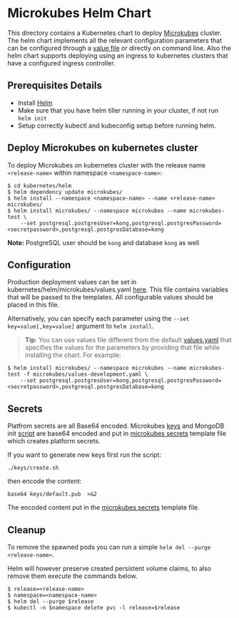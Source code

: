 # Microkubes Helm Chart

This directory contains a Kubernetes chart to deploy [Microkubes](https://github.com/Microkubes/microkubes) cluster.
The helm chart implements all the relevant configuration parameters that can be configured through  a [value file](https://github.com/Microkubes/microkubes/blob/helm/kubernetes/helm/microkubes/values.yaml) or directly on command line. Also the helm chart supports deploying using an ingress to kubernetes clusters that have a configured ingress controller.

## Prerequisites Details

* Install [Helm](https://github.com/helm/helm/releases)
* Make sure that you have helm tiller running in your cluster, if not run `helm init`
* Setup correctly kubectl and kubeconfig setup before running helm.

## Deploy Microkubes on kubernetes cluster

To deploy Microkubes on kubernetes cluster with the release name `<release-name>` within namespace `<namespace-name>`:

```console
$ cd kubernetes/helm
$ helm dependency update microkubes/
$ helm install --namespace <namespace-name> --name <release-name> microkubes/
$ helm install microkubes/ --namespace microkubes --name microkubes-test \
    --set postgresql.postgresUser=kong,postgresql.postgresPassword=<secretpassword>,postgresql.postgresDatabase=kong
```

**Note:** PostgreSQL user should be `kong` and database `kong` as well

## Configuration

Production deployment values can be set in kubernetes/helm/microkubes/values.yaml [here](https://github.com/Microkubes/microkubes/blob/helm/kubernetes/helm/microkubes/values.yaml).
This file contains variables that will be passed to the templates. All configurable values should be placed in this file.

Alternatively, you can specify each parameter using the `--set key=value[,key=value]` argument to `helm install`.

> **Tip**: You can use values file different from the default [values.yaml](https://github.com/Microkubes/microkubes/blob/helm/kubernetes/helm/microkubes/values.yaml) that specifies the values for the parameters by providing that file while installing the chart. For example:
```console
$ helm install microkubes/ --namespace microkubes --name microkubes-test -f microkubes/values-development.yaml \
    --set postgresql.postgresUser=kong,postgresql.postgresPassword=<secretpassword>,postgresql.postgresDatabase=kong
```

## Secrets

Platfrom secrets are all Base64 encoded. Microkubes [keys](https://github.com/Microkubes/microkubes/tree/master/docker/keys) and MongoDB init [script](https://github.com/Microkubes/microkubes/blob/master/docker/mongo/create_db_objects.sh) are base64 encoded and put in [microkubes secrets](https://github.com/Microkubes/microkubes/blob/helm/kubernetes/helm/microkubes/templates/microkubes-secrets.yaml) template file which creates platform secrets.

If you want to generate new keys first run the script:
```console
./keys/create.sh
```

then encode the content:
```console
base64 keys/default.pub  >&2
```

The encoded content put in the [microkubes secrets](https://github.com/Microkubes/microkubes/blob/helm/kubernetes/helm/microkubes/templates/microkubes-secrets.yaml) template file.

## Cleanup

To remove the spawned pods you can run a simple `helm del --purge <release-name>`.

Helm will however preserve created persistent volume claims, to also remove them execute the commands below.

```console
$ release=<release-name>
$ namespace=<namespace-name>
$ helm del --purge $release
$ kubectl -n $namespace delete pvc -l release=$release
```



